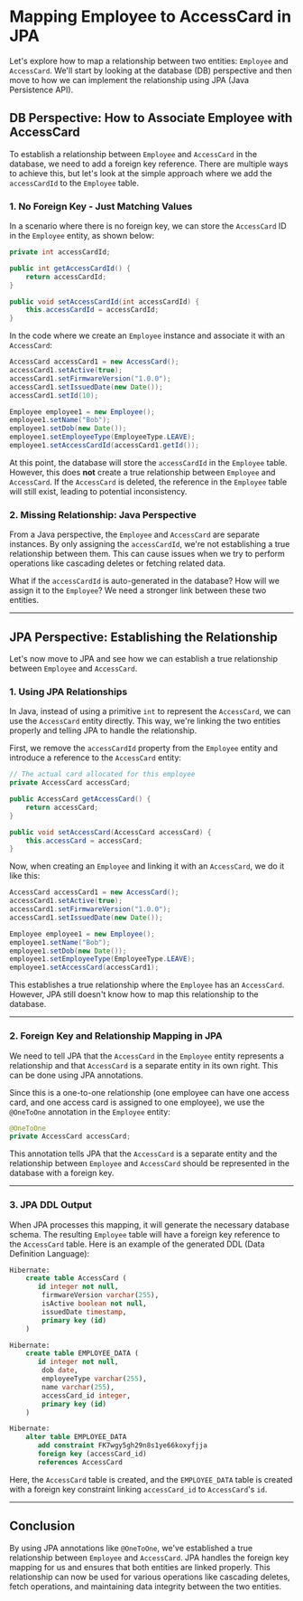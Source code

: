 # Mapping Employee to AccessCard in JPA
Let's explore how to map a relationship between two entities: `Employee` and `AccessCard`. We'll start by looking at the database (DB) perspective and then move to how we can implement the relationship using JPA (Java Persistence API).

## DB Perspective: How to Associate Employee with AccessCard

To establish a relationship between `Employee` and `AccessCard` in the database, we need to add a foreign key reference. There are multiple ways to achieve this, but let's look at the simple approach where we add the `accessCardId` to the `Employee` table.

### 1. No Foreign Key - Just Matching Values

In a scenario where there is no foreign key, we can store the `AccessCard` ID in the `Employee` entity, as shown below:

```java
private int accessCardId;

public int getAccessCardId() {
    return accessCardId;
}

public void setAccessCardId(int accessCardId) {
    this.accessCardId = accessCardId;
}
```

In the code where we create an `Employee` instance and associate it with an `AccessCard`:

```java
AccessCard accessCard1 = new AccessCard();
accessCard1.setActive(true);
accessCard1.setFirmwareVersion("1.0.0");
accessCard1.setIssuedDate(new Date());
accessCard1.setId(10);

Employee employee1 = new Employee();
employee1.setName("Bob");
employee1.setDob(new Date());
employee1.setEmployeeType(EmployeeType.LEAVE);
employee1.setAccessCardId(accessCard1.getId());
```

At this point, the database will store the `accessCardId` in the `Employee` table. However, this does **not** create a true relationship between `Employee` and `AccessCard`. If the `AccessCard` is deleted, the reference in the `Employee` table will still exist, leading to potential inconsistency.

### 2. Missing Relationship: Java Perspective

From a Java perspective, the `Employee` and `AccessCard` are separate instances. By only assigning the `accessCardId`, we're not establishing a true relationship between them. This can cause issues when we try to perform operations like cascading deletes or fetching related data. 

What if the `accessCardId` is auto-generated in the database? How will we assign it to the `Employee`? We need a stronger link between these two entities.

---

## JPA Perspective: Establishing the Relationship

Let's now move to JPA and see how we can establish a true relationship between `Employee` and `AccessCard`.

### 1. Using JPA Relationships

In Java, instead of using a primitive `int` to represent the `AccessCard`, we can use the `AccessCard` entity directly. This way, we're linking the two entities properly and telling JPA to handle the relationship.

First, we remove the `accessCardId` property from the `Employee` entity and introduce a reference to the `AccessCard` entity:

```java
// The actual card allocated for this employee
private AccessCard accessCard;

public AccessCard getAccessCard() {
    return accessCard;
}

public void setAccessCard(AccessCard accessCard) {
    this.accessCard = accessCard;
}
```

Now, when creating an `Employee` and linking it with an `AccessCard`, we do it like this:

```java
AccessCard accessCard1 = new AccessCard();
accessCard1.setActive(true);
accessCard1.setFirmwareVersion("1.0.0");
accessCard1.setIssuedDate(new Date());

Employee employee1 = new Employee();
employee1.setName("Bob");
employee1.setDob(new Date());
employee1.setEmployeeType(EmployeeType.LEAVE);
employee1.setAccessCard(accessCard1);
```

This establishes a true relationship where the `Employee` has an `AccessCard`. However, JPA still doesn't know how to map this relationship to the database.

---

### 2. Foreign Key and Relationship Mapping in JPA

We need to tell JPA that the `AccessCard` in the `Employee` entity represents a relationship and that `AccessCard` is a separate entity in its own right. This can be done using JPA annotations.

Since this is a one-to-one relationship (one employee can have one access card, and one access card is assigned to one employee), we use the `@OneToOne` annotation in the `Employee` entity:

```java
@OneToOne
private AccessCard accessCard;
```

This annotation tells JPA that the `AccessCard` is a separate entity and the relationship between `Employee` and `AccessCard` should be represented in the database with a foreign key.

---

### 3. JPA DDL Output

When JPA processes this mapping, it will generate the necessary database schema. The resulting `Employee` table will have a foreign key reference to the `AccessCard` table. Here is an example of the generated DDL (Data Definition Language):

```sql
Hibernate: 
    create table AccessCard (
       id integer not null,
        firmwareVersion varchar(255),
        isActive boolean not null,
        issuedDate timestamp,
        primary key (id)
    )

Hibernate: 
    create table EMPLOYEE_DATA (
       id integer not null,
        dob date,
        employeeType varchar(255),
        name varchar(255),
        accessCard_id integer,
        primary key (id)
    )

Hibernate: 
    alter table EMPLOYEE_DATA 
       add constraint FK7wgy5gh29n8s1ye66koxyfjja 
       foreign key (accessCard_id) 
       references AccessCard
```

Here, the `AccessCard` table is created, and the `EMPLOYEE_DATA` table is created with a foreign key constraint linking `accessCard_id` to `AccessCard`'s `id`.

---

## Conclusion

By using JPA annotations like `@OneToOne`, we've established a true relationship between `Employee` and `AccessCard`. JPA handles the foreign key mapping for us and ensures that both entities are linked properly. This relationship can now be used for various operations like cascading deletes, fetch operations, and maintaining data integrity between the two entities.
